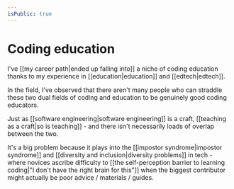 ```yaml
---
isPublic: true
---
```


# Coding education

I've [[my career path|ended up falling into]] a niche of coding education thanks to my experience in [[education|education]] and [[edtech|edtech]].

In the field, I've observed that there aren't many people who can straddle these two dual fields of coding and education to be genuinely good coding educators.

Just as [[software engineering|software engineering]] is a craft, [[teaching as a craft|so is teaching]] - and there isn't necessarily loads of overlap between the two.

It's a big problem because it plays into the  [[impostor syndrome|impostor syndrome]] and [[diversity and inclusion|diversity problems]] in tech - where novices ascribe difficulty to [[the self-perception barrier to learning coding|"I don't have the right brain for this"]] when the biggest contributor might actually be poor advice / materials / guides.
